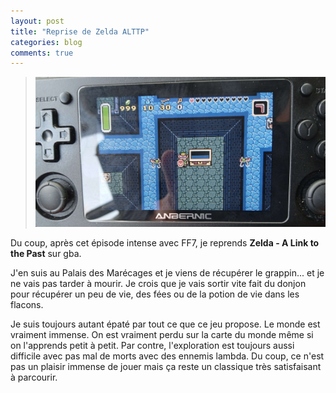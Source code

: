 ```yaml
---
layout: post
title: "Reprise de Zelda ALTTP"
categories: blog
comments: true
---
```


> ![Zelda](https://github.com/homeostasie/bouquins/raw/master/_pics/jv/zelda/zelda-alttp-1.jpg)

Du coup, après cet épisode intense avec FF7, je reprends **Zelda - A Link to the Past** sur gba. 

J'en suis au Palais des Marécages et je viens de récupérer le grappin... et je ne vais pas tarder à mourir. Je crois que je vais sortir vite fait du donjon pour récupérer un peu de vie, des fées ou de la potion de vie dans les flacons.  

Je suis toujours autant épaté par tout ce que ce jeu propose. Le monde est vraiment immense. On est vraiment perdu sur la carte du monde même si on l'apprends petit à petit. Par contre, l'exploration est toujours aussi difficile avec pas mal de morts avec des ennemis lambda. Du coup, ce n'est pas un plaisir immense de jouer mais ça reste un classique très satisfaisant à parcourir.